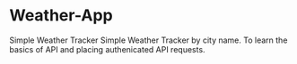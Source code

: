 # Weather-App
Simple Weather Tracker
Simple Weather Tracker by city name. To learn the basics of API and placing authenicated API requests.
